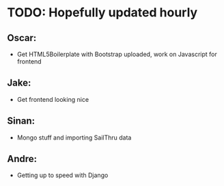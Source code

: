 TODO: Hopefully updated hourly
==============================

Oscar:
------
- Get HTML5Boilerplate with Bootstrap uploaded, work on Javascript for frontend

Jake:
-----
- Get frontend looking nice

Sinan:
------
- Mongo stuff and importing SailThru data

Andre:
------
- Getting up to speed with Django

